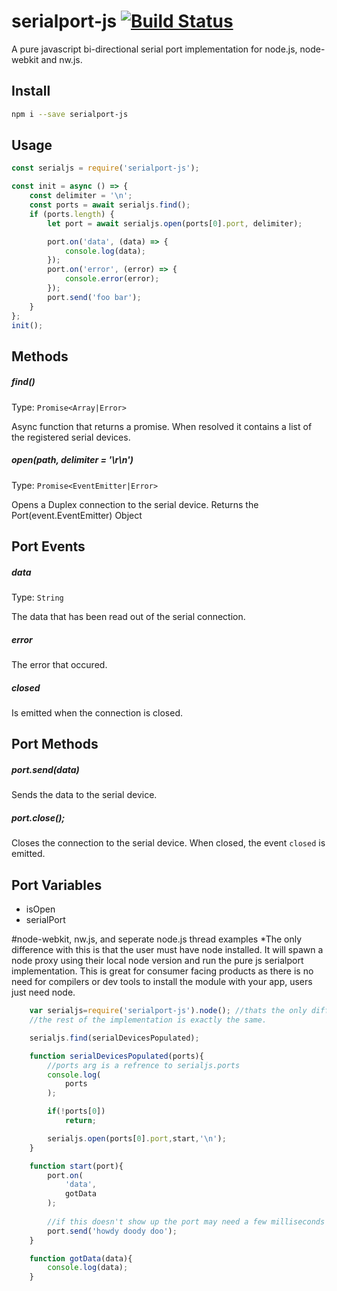 # serialport-js [![Build Status](https://travis-ci.org/ninox92/serialport-js.svg?branch=master)](https://travis-ci.org/ninox92/serialport-js)

A pure javascript bi-directional serial port implementation for node.js, node-webkit and nw.js.


## Install

```bash
npm i --save serialport-js
```


## Usage

```js
const serialjs = require('serialport-js');

const init = async () => {
    const delimiter = '\n';
    const ports = await serialjs.find();
    if (ports.length) {
        let port = await serialjs.open(ports[0].port, delimiter);

        port.on('data', (data) => {
            console.log(data);
        });
        port.on('error', (error) => {
            console.error(error);
        });
        port.send('foo bar');
    }
};
init();
```

Methods
-------

##### find()

Type: `Promise<Array|Error>`

Async function that returns a promise.
When resolved it contains a list of the registered serial devices.

##### open(path, delimiter = '\r\n')

Type: `Promise<EventEmitter|Error>`

Opens a Duplex connection to the serial device.
Returns the Port(event.EventEmitter) Object


Port Events
-----------
##### data

Type: `String`

The data that has been read out of the serial connection.

##### error

The error that occured.

##### closed

Is emitted when the connection is closed.


Port Methods
------------
##### port.send(data)

Sends the data to the serial device.

##### port.close();

Closes the connection to the serial device.
When closed, the event `closed` is emitted.

Port Variables
------------
- isOpen
- serialPort


#node-webkit, nw.js, and seperate node.js thread examples
*The only difference with this is that the user must have node installed. It will spawn a node proxy using their local node version and run the pure js serialport implementation. This is great for consumer facing products as there is no need for compilers or dev tools to install the module with your app, users just need node.

```js
    var serialjs=require('serialport-js').node(); //thats the only difference
    //the rest of the implementation is exactly the same.

    serialjs.find(serialDevicesPopulated);

    function serialDevicesPopulated(ports){
        //ports arg is a refrence to serialjs.ports
        console.log(
            ports
        );

        if(!ports[0])
            return;

        serialjs.open(ports[0].port,start,'\n');
    }

    function start(port){
        port.on(
            'data',
            gotData
        );
        
        //if this doesn't show up the port may need a few milliseconds to open
        port.send('howdy doody doo');
    }

    function gotData(data){
        console.log(data);
    }
```